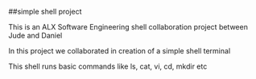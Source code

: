 ##simple shell project

This is an ALX Software Engineering shell collaboration project between Jude and Daniel

In this project we collaborated in creation of a simple shell terminal

This shell runs basic commands like ls, cat, vi, cd, mkdir etc
